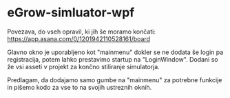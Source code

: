 # eGrow-simluator-wpf

Povezava, do vseh opravil, ki jih še moramo končati:
https://app.asana.com/0/1201942110528161/board

Glavno okno je uporabljeno kot "mainmenu" dokler se ne dodata še login pa registracija, potem lahko prestavimo startup na "LoginWindow". Dodani so že vsi asseti v projekt za končno stiliranje simulatorja.

Predlagam, da dodajamo samo gumbe na "mainmenu" za potrebne funkcije in pišemo kodo za vse to na svojih ustreznih oknih.
